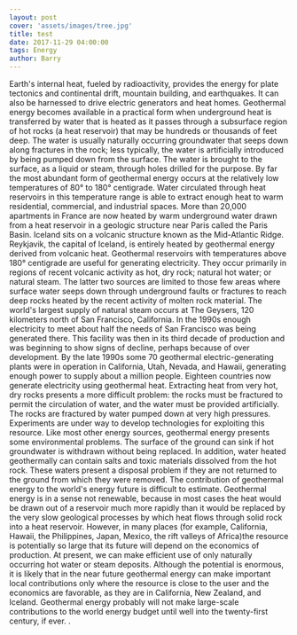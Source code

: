 ```yaml
---
layout: post
cover: 'assets/images/tree.jpg'
title: test
date: 2017-11-29 04:00:00
tags: Energy
author: Barry
---
```


<p>Earth's internal heat, fueled by radioactivity, provides the energy for plate tectonics and continental drift, mountain building, and earthquakes. It can also be harnessed to drive electric generators and heat homes. Geothermal energy becomes available in a practical form when underground heat is transferred by water that is heated as it passes through a subsurface region of hot rocks (a heat reservoir) that may be hundreds or thousands of feet deep. The water is usually naturally occurring groundwater that seeps down along fractures in the rock; less typically, the water is artificially introduced by being pumped down from the surface. The water is brought to the surface, as a liquid or steam, through holes drilled for the purpose.
By far the most abundant form of geothermal energy occurs at the relatively low temperatures of 80° to 180° centigrade. Water circulated through heat reservoirs in this temperature range is able to extract enough heat to warm residential, commercial, and industrial spaces. More than 20,000 apartments in France are now heated by warm underground water drawn from a heat reservoir in a geologic structure near Paris called the Paris Basin. Iceland sits on a volcanic structure known as the Mid-Atlantic Ridge. Reykjavik, the capital of Iceland, is entirely heated by geothermal energy derived from volcanic heat.
Geothermal reservoirs with temperatures above 180° centigrade are useful for generating electricity. They occur primarily in regions of recent volcanic activity as hot, dry rock; natural hot water; or natural steam. The latter two sources are limited to those few areas where surface water seeps down through underground faults or fractures to reach deep rocks heated by the recent activity of molten rock material. The world's largest supply of natural steam occurs at The Geysers, 120 kilometers north of San Francisco, California. In the 1990s enough electricity to meet about half the needs of San Francisco was being generated there. This facility was then in its third decade of production and was beginning to show signs of decline, perhaps because of over development. By the late 1990s some 70 geothermal electric-generating plants were in operation in California, Utah, Nevada, and Hawaii, generating enough power to supply about a million people. Eighteen countries now generate electricity using geothermal heat.
Extracting heat from very hot, dry rocks presents a more difficult problem: the rocks must be fractured to permit the circulation of water, and the water must be provided artificially. The rocks are fractured by water pumped down at very high pressures. Experiments are under way to develop technologies for exploiting this resource.
Like most other energy sources, geothermal energy presents some environmental problems. The surface of the ground can sink if hot groundwater is withdrawn without being replaced. In addition, water heated geothermally can contain salts and toxic materials dissolved from the hot rock. These waters present a disposal problem if they are not returned to the ground from which they were removed.
The contribution of geothermal energy to the world's energy future is difficult to estimate. Geothermal energy is in a sense not renewable, because in most cases the heat would be drawn out of a reservoir much more rapidly than it would be replaced by the very slow geological processes by which heat flows through solid rock into a heat reservoir. However, in many places (for example, California, Hawaii, the Philippines, Japan, Mexico, the rift valleys of Africa)the resource is potentially so large that its future will depend on the economics of production. At present, we can make efficient use of only naturally occurring hot water or steam deposits. Although the potential is enormous, it is likely that in the near future geothermal energy can make important local contributions only where the resource is close to the user and the economics are favorable, as they are in California, New Zealand, and Iceland. Geothermal energy probably will not make large-scale contributions to the world energy budget until well into the twenty-first century, if ever.
.</p>
